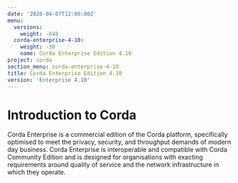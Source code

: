 ```yaml
---
date: '2020-04-07T12:00:00Z'
menu:
  versions:
    weight: -648
  corda-enterprise-4-10:
    weight: -30
    name: Corda Enterprise Edition 4.10
project: corda
section_menu: corda-enterprise-4-10
title: Corda Enterprise Edition 4.10
version: 'Enterprise 4.10'
---
```


# Introduction to Corda

Corda Enterprise is a commercial edition of the Corda platform, specifically optimised to meet the privacy, security, and
throughput demands of modern day business. Corda Enterprise is interoperable and compatible with Corda Community Edition and
is designed for organisations with exacting requirements around quality of service and the network infrastructure in
which they operate.